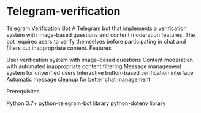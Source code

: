 # Telegram-verification
Telegram Verification Bot
A Telegram bot that implements a verification system with image-based questions and content moderation features. The bot requires users to verify themselves before participating in chat and filters out inappropriate content.
Features

User verification system with image-based questions
Content moderation with automated inappropriate content filtering
Message management system for unverified users
Interactive button-based verification interface
Automatic message cleanup for better chat management

Prerequisites

Python 3.7+
python-telegram-bot library
python-dotenv library
